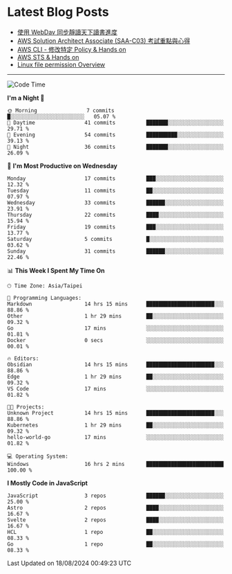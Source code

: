 # Latest Blog Posts
<!-- BLOG-POST-LIST:START -->
- [使用 WebDav 同步靜讀天下讀書進度](https://blog.vinny987.xyz/blog/2024/use-webdav-to-sync-reading-progress-on-moon-app/)
- [AWS Solution Architect Associate &lpar;SAA-C03&rpar; 考試重點與心得](https://blog.vinny987.xyz/blog/2024/key-points-and-insights-on-the-aws-solution-architect-associate-saa-c03-exam/)
- [AWS CLI - 修改特定 Policy &amp; Hands on](https://blog.vinny987.xyz/blog/2024/aws-cli-modify-a-specific-policy-hands-on/)
- [AWS STS &amp; Hands on](https://blog.vinny987.xyz/blog/2024/aws-sts-hands-on/)
- [Linux file permission Overview](https://blog.vinny987.xyz/blog/2024/linux-file-permission-overview/)
<!-- BLOG-POST-LIST:END -->

---

<!--START_SECTION:waka-->
![Code Time](http://img.shields.io/badge/Code%20Time-350%20hrs%205%20mins-blue)

**I'm a Night 🦉** 

```text
🌞 Morning                7 commits           █░░░░░░░░░░░░░░░░░░░░░░░░   05.07 % 
🌆 Daytime                41 commits          ███████░░░░░░░░░░░░░░░░░░   29.71 % 
🌃 Evening                54 commits          ██████████░░░░░░░░░░░░░░░   39.13 % 
🌙 Night                  36 commits          ███████░░░░░░░░░░░░░░░░░░   26.09 % 
```
📅 **I'm Most Productive on Wednesday** 

```text
Monday                   17 commits          ███░░░░░░░░░░░░░░░░░░░░░░   12.32 % 
Tuesday                  11 commits          ██░░░░░░░░░░░░░░░░░░░░░░░   07.97 % 
Wednesday                33 commits          ██████░░░░░░░░░░░░░░░░░░░   23.91 % 
Thursday                 22 commits          ████░░░░░░░░░░░░░░░░░░░░░   15.94 % 
Friday                   19 commits          ███░░░░░░░░░░░░░░░░░░░░░░   13.77 % 
Saturday                 5 commits           █░░░░░░░░░░░░░░░░░░░░░░░░   03.62 % 
Sunday                   31 commits          ██████░░░░░░░░░░░░░░░░░░░   22.46 % 
```


📊 **This Week I Spent My Time On** 

```text
🕑︎ Time Zone: Asia/Taipei

💬 Programming Languages: 
Markdown                 14 hrs 15 mins      ██████████████████████░░░   88.86 % 
Other                    1 hr 29 mins        ██░░░░░░░░░░░░░░░░░░░░░░░   09.32 % 
Go                       17 mins             ░░░░░░░░░░░░░░░░░░░░░░░░░   01.81 % 
Docker                   0 secs              ░░░░░░░░░░░░░░░░░░░░░░░░░   00.01 % 

🔥 Editors: 
Obsidian                 14 hrs 15 mins      ██████████████████████░░░   88.86 % 
Edge                     1 hr 29 mins        ██░░░░░░░░░░░░░░░░░░░░░░░   09.32 % 
VS Code                  17 mins             ░░░░░░░░░░░░░░░░░░░░░░░░░   01.82 % 

🐱‍💻 Projects: 
Unknown Project          14 hrs 15 mins      ██████████████████████░░░   88.86 % 
Kubernetes               1 hr 29 mins        ██░░░░░░░░░░░░░░░░░░░░░░░   09.32 % 
hello-world-go           17 mins             ░░░░░░░░░░░░░░░░░░░░░░░░░   01.82 % 

💻 Operating System: 
Windows                  16 hrs 2 mins       █████████████████████████   100.00 % 
```

**I Mostly Code in JavaScript** 

```text
JavaScript               3 repos             ██████░░░░░░░░░░░░░░░░░░░   25.00 % 
Astro                    2 repos             ████░░░░░░░░░░░░░░░░░░░░░   16.67 % 
Svelte                   2 repos             ████░░░░░░░░░░░░░░░░░░░░░   16.67 % 
HCL                      1 repo              ██░░░░░░░░░░░░░░░░░░░░░░░   08.33 % 
Go                       1 repo              ██░░░░░░░░░░░░░░░░░░░░░░░   08.33 % 
```




 Last Updated on 18/08/2024 00:49:23 UTC
<!--END_SECTION:waka-->

<!--
**vincent97277/vincent97277** is a ✨ _special_ ✨ repository because its `README.md` (this file) appears on your GitHub profile.

Here are some ideas to get you started:

- 🔭 I’m currently working on ...
- 🌱 I’m currently learning ...
- 👯 I’m looking to collaborate on ...
- 🤔 I’m looking for help with ...
- 💬 Ask me about ...
- 📫 How to reach me: ...
- 😄 Pronouns: ...
- ⚡ Fun fact: ...
-->
